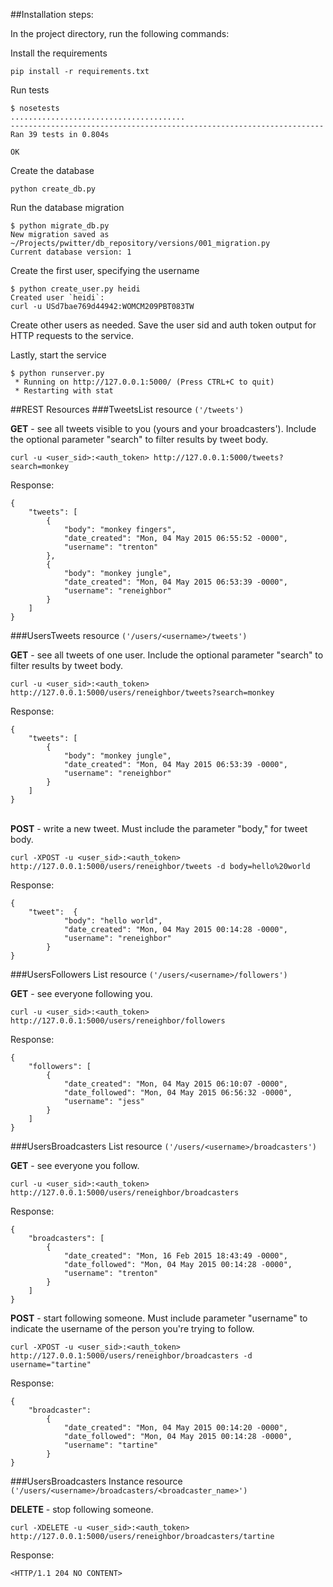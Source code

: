 ##Installation steps:

In the project directory, run the following commands:

Install the requirements
```
pip install -r requirements.txt
```

Run tests
```
$ nosetests
.......................................
----------------------------------------------------------------------
Ran 39 tests in 0.804s

OK
```

Create the database
```
python create_db.py
```

Run the database migration
```
$ python migrate_db.py
New migration saved as ~/Projects/pwitter/db_repository/versions/001_migration.py
Current database version: 1
```

Create the first user, specifying the username
```
$ python create_user.py heidi
Created user `heidi`:
curl -u USd7bae769d44942:WOMCM209PBT083TW
```

Create other users as needed. Save the user sid and auth token output for HTTP requests to the service.


Lastly, start the service
```
$ python runserver.py
 * Running on http://127.0.0.1:5000/ (Press CTRL+C to quit)
 * Restarting with stat
```

##REST Resources
###TweetsList resource <code>('/tweets') </code>

<strong>GET</strong> - see all tweets visible to you (yours and your broadcasters').  Include the 
optional parameter "search" to filter results by tweet body.

```
curl -u <user_sid>:<auth_token> http://127.0.0.1:5000/tweets?search=monkey
```

Response:
```
{
    "tweets": [
        {
            "body": "monkey fingers",
            "date_created": "Mon, 04 May 2015 06:55:52 -0000",
            "username": "trenton"
        },
        {
            "body": "monkey jungle",
            "date_created": "Mon, 04 May 2015 06:53:39 -0000",
            "username": "reneighbor"
        }
    ]
}
```

###UsersTweets resource <code>('/users/\<username\>/tweets') </code>

<strong>GET</strong> - see all tweets of one user.  Include the
optional parameter "search" to filter results by tweet body.

```
curl -u <user_sid>:<auth_token> http://127.0.0.1:5000/users/reneighbor/tweets?search=monkey
```

Response:
```
{
    "tweets": [
        {
            "body": "monkey jungle",
            "date_created": "Mon, 04 May 2015 06:53:39 -0000",
            "username": "reneighbor"
        }
    ]
}
```
</br>
<strong>POST</strong> - write a new tweet. Must include the
parameter "body," for tweet body.

```
curl -XPOST -u <user_sid>:<auth_token> http://127.0.0.1:5000/users/reneighbor/tweets -d body=hello%20world
```

Response:
```
{
    "tweet":  {
            "body": "hello world",
            "date_created": "Mon, 04 May 2015 00:14:28 -0000",
            "username": "reneighbor"
        }
}
```

###UsersFollowers List resource <code>('/users/\<username\>/followers') </code>

<strong>GET</strong> - see everyone following you.

```
curl -u <user_sid>:<auth_token> http://127.0.0.1:5000/users/reneighbor/followers
```

Response:
```
{
    "followers": [
        {
            "date_created": "Mon, 04 May 2015 06:10:07 -0000",
            "date_followed": "Mon, 04 May 2015 06:56:32 -0000",
            "username": "jess"
        }
    ]
}
```

###UsersBroadcasters List resource <code>('/users/\<username\>/broadcasters') </code>

<strong>GET</strong> - see everyone you follow.

```
curl -u <user_sid>:<auth_token> http://127.0.0.1:5000/users/reneighbor/broadcasters
```

Response:
```
{
    "broadcasters": [
        {
            "date_created": "Mon, 16 Feb 2015 18:43:49 -0000",
            "date_followed": "Mon, 04 May 2015 00:14:28 -0000",
            "username": "trenton"
        }
    ]
}
```

<strong>POST</strong> - start following someone. Must include parameter "username"
to indicate the username of the person you're trying to follow.

```
curl -XPOST -u <user_sid>:<auth_token> http://127.0.0.1:5000/users/reneighbor/broadcasters -d username="tartine"
```

Response:
```
{
    "broadcaster": 
        {
            "date_created": "Mon, 04 May 2015 00:14:20 -0000",
            "date_followed": "Mon, 04 May 2015 00:14:28 -0000",
            "username": "tartine"
        }
}
```

###UsersBroadcasters Instance resource <code>('/users/\<username\>/broadcasters/\<broadcaster_name\>') </code>

<strong>DELETE</strong> - stop following someone.

```
curl -XDELETE -u <user_sid>:<auth_token> http://127.0.0.1:5000/users/reneighbor/broadcasters/tartine
```

Response:
```
<HTTP/1.1 204 NO CONTENT>
```